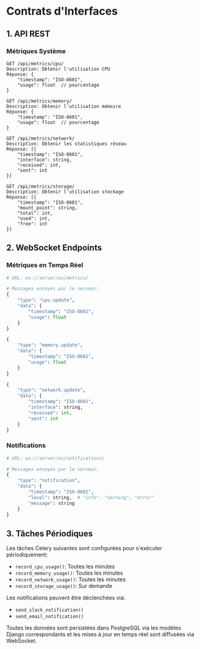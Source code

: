 # Contrats d'Interfaces

## 1. API REST

### Métriques Système
```http
GET /api/metrics/cpu/
Description: Obtenir l'utilisation CPU
Réponse: {
    "timestamp": "ISO-8601",
    "usage": float  // pourcentage
}

GET /api/metrics/memory/
Description: Obtenir l'utilisation mémoire
Réponse: {
    "timestamp": "ISO-8601",
    "usage": float  // pourcentage
}

GET /api/metrics/network/
Description: Obtenir les statistiques réseau
Réponse: [{
    "timestamp": "ISO-8601",
    "interface": string,
    "received": int,
    "sent": int
}]

GET /api/metrics/storage/
Description: Obtenir l'utilisation stockage
Réponse: [{
    "timestamp": "ISO-8601",
    "mount_point": string,
    "total": int,
    "used": int,
    "free": int
}]
```

## 2. WebSocket Endpoints

### Métriques en Temps Réel
```python
# URL: ws://server/ws/metrics/

# Messages envoyés par le serveur:
{
    "type": "cpu.update",
    "data": {
        "timestamp": "ISO-8601",
        "usage": float
    }
}

{
    "type": "memory.update",
    "data": {
        "timestamp": "ISO-8601",
        "usage": float
    }
}

{
    "type": "network.update",
    "data": {
        "timestamp": "ISO-8601",
        "interface": string,
        "received": int,
        "sent": int
    }
}
```

### Notifications
```python
# URL: ws://server/ws/notifications/

# Messages envoyés par le serveur:
{
    "type": "notification",
    "data": {
        "timestamp": "ISO-8601",
        "level": string,  # "info", "warning", "error"
        "message": string
    }
}
```

## 3. Tâches Périodiques

Les tâches Celery suivantes sont configurées pour s'exécuter périodiquement:

- `record_cpu_usage()`: Toutes les minutes
- `record_memory_usage()`: Toutes les minutes
- `record_network_usage()`: Toutes les minutes
- `record_storage_usage()`: Sur demande

Les notifications peuvent être déclenchées via:
- `send_slack_notification()`
- `send_email_notification()`

Toutes les données sont persistées dans PostgreSQL via les modèles Django correspondants et les mises à jour en temps réel sont diffusées via WebSocket.